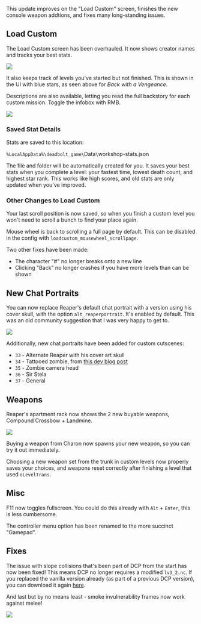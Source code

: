 This update improves on the "Load Custom" screen, finishes the new console weapon addtions, and fixes many long-standing issues.

## Load Custom

The Load Custom screen has been overhauled. It now shows creator names and tracks your best stats.

![](@/assets/images/screenshots/2.1.0/oLoadCustom-crop.png)

It also keeps track of levels you've started but not finished. This is shown in the UI with blue stars, as seen above for _Back with a Vengeance_.

Descriptions are also available, letting you read the full backstory for each custom mission. Toggle the infobox with RMB.

![](@/assets/images/screenshots/2.1.0/oLoadCustom-infobox.png)

### Saved Stat Details

Stats are saved to this location:

`%LocalAppData%\deadbolt_game\`<span class="color-teal">Data</span>`\`<span class="color-purple">workshop-stats.json</span>

The file and folder will be automatically created for you. It saves your best stats when you complete a level: your fastest time, lowest death count, and highest star rank. This works like high scores, and old stats are only updated when you've improved.

### Other Changes to Load Custom

Your last scroll position is now saved, so when you finish a custom level you won't need to scroll a bunch to find your place again.

Mouse wheel is back to scrolling a full page by default. This can be disabled in the config with `loadcustom_mousewheel_scrollpage`.

Two other fixes have been made:

- The character "#" no longer breaks onto a new line
- Clicking "Back" no longer crashes if you have more levels than can be shown

## New Chat Portraits

You can now replace Reaper's default chat portrait with a version using his cover skull, with the option `alt_reaperportrait`. It's enabled by default. This was an old community suggestion that I was very happy to get to.

![](@/assets/images/screenshots/2.1.0/reaper-icon-alt-2-custom.png)

Additionally, new chat portraits have been added for custom cutscenes:

- `33` - Alternate Reaper with his cover art skull
- `34` - Tattooed zombie, from [this dev blog post](https://hopoo.tumblr.com/post/116450726264/dudebolt-and-friends)
- `35` - Zombie camera head
- `36` - Sir Stela
- `37` - General

## Weapons

Reaper's apartment rack now shows the 2 new buyable weapons, Compound Crossbow + Landmine.

![](@/assets/images/screenshots/2.1.0/apt-rack-complete-x2.png)

Buying a weapon from Charon now spawns your new weapon, so you can try it out immediately.

Choosing a new weapon set from the trunk in custom levels now properly saves your choices, and weapons reset correctly after finishing a level that used `oLevelTrans`.

## Misc

F11 now toggles fullscreen. You could do this already with `Alt` + `Enter`, this is less cumbersome.

The controller menu option has been renamed to the more succinct "Gamepad".

## Fixes

The issue with slope collisions that's been part of DCP from the start has now been fixed! This means DCP no longer requires a modified `lv3_2.nc`. If you replaced the vanilla version already (as part of a previous DCP version), you can download it again [here](http://files.codemuffin.com/deadbolt/misc/lv3_2.nc).

And last but <span class="color-g">by no means least</span> - smoke invulnerability frames now work against melee!

![](@/assets/images/screenshots/2.1.0/smoke-invuln-frames.gif)
